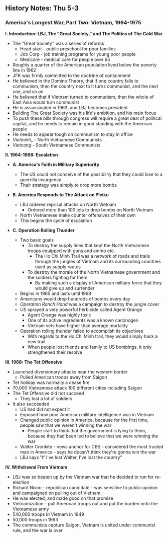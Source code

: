 History Notes: Thu 5-3
----------------------

### America's Longest War, Part Two: Vietnam, 1964-1975

__I. Introduction: LBJ, The "Great Society," and The Politics of The Cold War__
   + The "Great Society" was a series of reforms
      + Head start - public preschool for poor families
      + Job Corp - job training programs for young poor people
      + Medicare - medical care for people over 65
   + Roughly a quarter of the American population lived below the poverty line in 1962
   + JFK was firmly committed to the doctrine of containment
   + He believed in the Domino Theory, that if one country falls to communism, then the country next to it turns communist, and the next one, and so on
   + He believed that if Vietnam turned to communism, then the whole of East Asia would turn communist
   + He is assassinated in 1963, and LBJ becomes president
   + Building The Great Society was his life's ambition, and his main focus
   + To push these bills through congress will require a great deal of political capital, and he needs to remain in good standing with the American people
   + He needs to appear tough on communism to stay in office
   + _Vietminh__ - North Vietnamese Communists
   + _Vietcong_ - South Vietnamese Communists

__II. 1964-1968: Escalation__

   + __A. America's Faith in Military Superiority__
      + The US could not conceive of the possibility that they could lose to a guerrilla insurgency
      + Their strategy was simply to drop more bombs

   + __B. America Responds to The Attack on Pleiku__
      + LBJ ordered reprisal attacks on North Vietnam
         + Ordered more than 100 jets to drop bombs on North Vietnam
      + North Vietnamese make counter offensives of their own
      + This begins the cycle of escalation

   + __C. Operation Rolling Thunder__
      + Two basic goals
         + To destroy the supply lines that kept the North Vietnamese troops equipped with guns and ammo etc.
            + The Ho Chi Minh Trail was a network of roads and trails through the jungles of Vietnam and its surrounding countries used as supply routes
         + To destroy the morale of the North Vietnamese government and the soldiers fighting for them
            + By making such a display of American military force that they would give up and surrender
      + Begins in 1965 and lasts until 1968
      + Americans would drop hundreds of bombs every day
      + _Operation Ranch Hand_ was a campaign to destroy the jungle cover
      + US sprayed a very powerful herbicide called Agent Orange
         + Agent Orange was highly toxic
         + One of its active ingredients was a known carcinogen
         + Vietnam vets have higher than average mortality
      + Operation rolling thunder failed to accomplish its objectives
         + With regards to the Ho Chi Minh trail, they would simply hack a new trail
         + When people lost friends and family to US bombings, it only strengthened their resolve

__III. 1968: The Tet Offensive__
   + Launched diversionary attacks near the western border
      + Pulled American troops away from Saigon
   + Tet holiday was normally a cease fire
   + 70,000 Vietnamese attack 100 different cities including Saigon
   + The Tet Offensive did not succeed
      + They lost a lot of soldiers
   + It also succeeded
      + US had did not expect it
      + Exposed how poor American military intelligence was in Vietnam
      + Changed public opinion in America, because for the first time, people saw that we weren't winning the war
         + People start to think that the government is lying to them, because they had been led to believe that we were winning the war
      + Walter Cronkite - news anchor for CBS - considered the most trusted man in America - says he doesn't think they're gonna win the war
      + LBJ says "If I've lost Walter, I've lost the country"

__IV. Withdrawal From Vietnam__
   + LBJ was so beaten up by the Vietnam war that he decided to run for re-election
   + Richard Nixon - republican candidate - was sensitive to public opinion and campaigned on pulling out of Vietnam
   + He was elected, and made good on that promise
   + Vietnamization - pull American troops out and put the burden onto the Vietnamese army
   + 540,000 troops in Vietnam in 1949
   + 50,000 troops in 1963
   + The communists capture Saigon, Vietnam is united under communist rule, and the war is over
